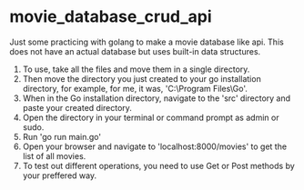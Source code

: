# movie_database_crud_api
Just some practicing with golang to make a movie database like api. This does not have an actual database but uses built-in data structures.
1. To use, take all the files and move them in a single directory.
2. Then move the directory you just created to your go installation directory, for example, for me, it was, 'C:\Program Files\Go'.
3. When in the Go installation directory, navigate to the 'src' directory and paste your created directory.
4. Open the directory in your terminal or command prompt as admin or sudo.
5. Run 'go run main.go'
6. Open your browser and navigate to 'localhost:8000/movies' to get the list of all movies.
7. To test out different operations, you need to use Get or Post methods by your preffered way.
